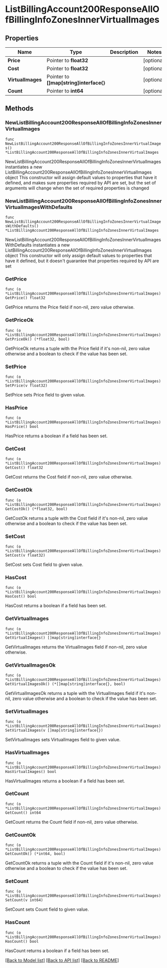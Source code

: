 # ListBillingAccount200ResponseAllOfBillingInfoZonesInnerVirtualImages

## Properties

Name | Type | Description | Notes
------------ | ------------- | ------------- | -------------
**Price** | Pointer to **float32** |  | [optional] 
**Cost** | Pointer to **float32** |  | [optional] 
**VirtualImages** | Pointer to **[]map[string]interface{}** |  | [optional] 
**Count** | Pointer to **int64** |  | [optional] 

## Methods

### NewListBillingAccount200ResponseAllOfBillingInfoZonesInnerVirtualImages

`func NewListBillingAccount200ResponseAllOfBillingInfoZonesInnerVirtualImages() *ListBillingAccount200ResponseAllOfBillingInfoZonesInnerVirtualImages`

NewListBillingAccount200ResponseAllOfBillingInfoZonesInnerVirtualImages instantiates a new ListBillingAccount200ResponseAllOfBillingInfoZonesInnerVirtualImages object
This constructor will assign default values to properties that have it defined,
and makes sure properties required by API are set, but the set of arguments
will change when the set of required properties is changed

### NewListBillingAccount200ResponseAllOfBillingInfoZonesInnerVirtualImagesWithDefaults

`func NewListBillingAccount200ResponseAllOfBillingInfoZonesInnerVirtualImagesWithDefaults() *ListBillingAccount200ResponseAllOfBillingInfoZonesInnerVirtualImages`

NewListBillingAccount200ResponseAllOfBillingInfoZonesInnerVirtualImagesWithDefaults instantiates a new ListBillingAccount200ResponseAllOfBillingInfoZonesInnerVirtualImages object
This constructor will only assign default values to properties that have it defined,
but it doesn't guarantee that properties required by API are set

### GetPrice

`func (o *ListBillingAccount200ResponseAllOfBillingInfoZonesInnerVirtualImages) GetPrice() float32`

GetPrice returns the Price field if non-nil, zero value otherwise.

### GetPriceOk

`func (o *ListBillingAccount200ResponseAllOfBillingInfoZonesInnerVirtualImages) GetPriceOk() (*float32, bool)`

GetPriceOk returns a tuple with the Price field if it's non-nil, zero value otherwise
and a boolean to check if the value has been set.

### SetPrice

`func (o *ListBillingAccount200ResponseAllOfBillingInfoZonesInnerVirtualImages) SetPrice(v float32)`

SetPrice sets Price field to given value.

### HasPrice

`func (o *ListBillingAccount200ResponseAllOfBillingInfoZonesInnerVirtualImages) HasPrice() bool`

HasPrice returns a boolean if a field has been set.

### GetCost

`func (o *ListBillingAccount200ResponseAllOfBillingInfoZonesInnerVirtualImages) GetCost() float32`

GetCost returns the Cost field if non-nil, zero value otherwise.

### GetCostOk

`func (o *ListBillingAccount200ResponseAllOfBillingInfoZonesInnerVirtualImages) GetCostOk() (*float32, bool)`

GetCostOk returns a tuple with the Cost field if it's non-nil, zero value otherwise
and a boolean to check if the value has been set.

### SetCost

`func (o *ListBillingAccount200ResponseAllOfBillingInfoZonesInnerVirtualImages) SetCost(v float32)`

SetCost sets Cost field to given value.

### HasCost

`func (o *ListBillingAccount200ResponseAllOfBillingInfoZonesInnerVirtualImages) HasCost() bool`

HasCost returns a boolean if a field has been set.

### GetVirtualImages

`func (o *ListBillingAccount200ResponseAllOfBillingInfoZonesInnerVirtualImages) GetVirtualImages() []map[string]interface{}`

GetVirtualImages returns the VirtualImages field if non-nil, zero value otherwise.

### GetVirtualImagesOk

`func (o *ListBillingAccount200ResponseAllOfBillingInfoZonesInnerVirtualImages) GetVirtualImagesOk() (*[]map[string]interface{}, bool)`

GetVirtualImagesOk returns a tuple with the VirtualImages field if it's non-nil, zero value otherwise
and a boolean to check if the value has been set.

### SetVirtualImages

`func (o *ListBillingAccount200ResponseAllOfBillingInfoZonesInnerVirtualImages) SetVirtualImages(v []map[string]interface{})`

SetVirtualImages sets VirtualImages field to given value.

### HasVirtualImages

`func (o *ListBillingAccount200ResponseAllOfBillingInfoZonesInnerVirtualImages) HasVirtualImages() bool`

HasVirtualImages returns a boolean if a field has been set.

### GetCount

`func (o *ListBillingAccount200ResponseAllOfBillingInfoZonesInnerVirtualImages) GetCount() int64`

GetCount returns the Count field if non-nil, zero value otherwise.

### GetCountOk

`func (o *ListBillingAccount200ResponseAllOfBillingInfoZonesInnerVirtualImages) GetCountOk() (*int64, bool)`

GetCountOk returns a tuple with the Count field if it's non-nil, zero value otherwise
and a boolean to check if the value has been set.

### SetCount

`func (o *ListBillingAccount200ResponseAllOfBillingInfoZonesInnerVirtualImages) SetCount(v int64)`

SetCount sets Count field to given value.

### HasCount

`func (o *ListBillingAccount200ResponseAllOfBillingInfoZonesInnerVirtualImages) HasCount() bool`

HasCount returns a boolean if a field has been set.


[[Back to Model list]](../README.md#documentation-for-models) [[Back to API list]](../README.md#documentation-for-api-endpoints) [[Back to README]](../README.md)


